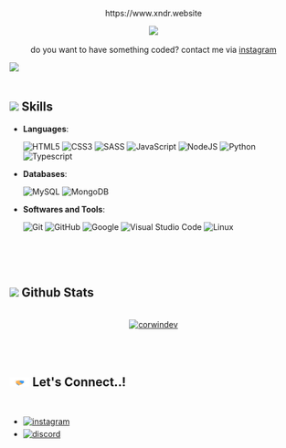 

<p align="center">
   https://www.xndr.website
</p>
<div id="header" align="">

<p align="center">
   <a href="https://discord.com/users/925431204751224943">
      <img src="https://lanyard.cnrad.dev/api/925431204751224943?theme=dark&animated=true" />
   </a>
</p>

<p align="center">
   do you want to have something coded? contact me via <a href="https://www.instagram.com/xndr.ig/"> instagram </a>
</p>


[<img src="https://user-images.githubusercontent.com/73097560/115834477-dbab4500-a447-11eb-908a-139a6edaec5c.gif"><br><br>
](url)

## <img src="https://media2.giphy.com/media/QssGEmpkyEOhBCb7e1/giphy.gif?cid=ecf05e47a0n3gi1bfqntqmob8g9aid1oyj2wr3ds3mg700bl&rid=giphy.gif" width ="25"><b> Skills</b>

<p>

- **Languages**:

    ![HTML5](https://img.shields.io/badge/HTML5%20-%23E34F26.svg?style=for-the-badge&logo=html5&logoColor=white)
    ![CSS3](https://img.shields.io/badge/CSS%20-%231572B6.svg?style=for-the-badge&logo=css3&logoColor=white)
    ![SASS](https://img.shields.io/badge/Sass-CC6699?style=for-the-badge&logo=sass&logoColor=white)
    ![JavaScript](https://img.shields.io/badge/JavaScript%20-%23F7DF1E.svg?style=for-the-badge&logo=javascript&logoColor=black)
    ![NodeJS](https://img.shields.io/badge/node.js-6DA55F?style=for-the-badge&logo=node.js&logoColor=white)
    ![Python](https://img.shields.io/badge/python-3670A0?style=for-the-badge&logo=python&logoColor=ffdd54)
    ![Typescript](https://img.shields.io/badge/TypeScript-007ACC?style=for-the-badge&logo=typescript&logoColor=white)

- **Databases**:

    ![MySQL](https://img.shields.io/badge/mysql-%2300f.svg?style=for-the-badge&logo=mysql&logoColor=white)
    ![MongoDB](https://img.shields.io/badge/MongoDB-%234ea94b.svg?style=for-the-badge&logo=mongodb&logoColor=white)

- **Softwares and Tools**:
    
    ![Git](https://img.shields.io/badge/git-%23F05033.svg?style=for-the-badge&logo=git&logoColor=white)
    ![GitHub](https://img.shields.io/badge/github-%23121011.svg?style=for-the-badge&logo=github&logoColor=white)
    ![Google](https://img.shields.io/badge/google-%234285F4.svg?style=for-the-badge&logo=google&logoColor=white)
    ![Visual Studio Code](https://img.shields.io/badge/Visual%20Studio%20Code-0078d7.svg?style=for-the-badge&logo=visual-studio-code&logoColor=white)
    ![Linux](https://img.shields.io/badge/Linux-FCC624?style=for-the-badge&logo=linux&logoColor=black) 

<br>
<br>
<br>


</p>

## <img src="https://media.giphy.com/media/iY8CRBdQXODJSCERIr/giphy.gif" width="35"><b> Github Stats </b>
<br>

<div align="center">

<a href="https://github.com/xndrgit/">
  <img src="https://github-readme-stats.vercel.app/api/top-langs?username=xndrgit&show_icons=true&locale=en&layout=compact&line_height=20&title_color=7A7ADB&icon_color=2234AE&text_color=D3D3D3&bg_color=0,000000,130F40" width="375"  alt="corwindev"/>
</a>
</div>

<br>
<br>
<br>



## <img src="https://github.com/0xAbdulKhalid/0xAbdulKhalid/raw/main/assets/mdImages/handshake.gif" width ="35"><b> Let's Connect..!</b>
<br>
<div align='left' id="contact">
  
<ul>
   <li>
<a href="https://instagram.com/xndr.ig" target="_blank">
<img src="https://img.shields.io/badge/instagram:xndr.ig-%2300acee.svg?color=405DE6&style=for-the-badge&logo=instagram&logoColor=white" alt=instagram style="margin-bottom: 5px;"/>
</a>
</li>
   
<li>
 <a href="https://discord.com/users/925431204751224943" target="_blank"> 
<img src="https://img.shields.io/badge/discord:xndr.ds-%2300acee.svg?color=405DE6&style=for-the-badge&logo=discord&logoColor=white" alt=discord style="margin-bottom: 5px;"/>
</a>
</li>

</ul>
</div>
